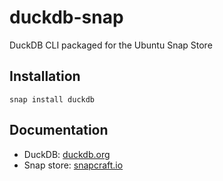 # duckdb-snap
DuckDB CLI packaged for the Ubuntu Snap Store

## Installation

    snap install duckdb

## Documentation

* DuckDB: [duckdb.org](https://duckdb.org)
* Snap store: [snapcraft.io](https://snapcraft.io)
